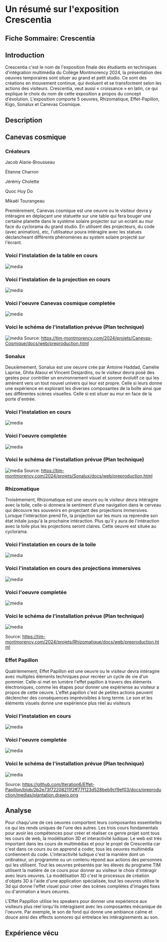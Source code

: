 # Un résumé sur l'exposition Crescentia

## Fiche Sommaire: Crescentia


## Introduction
Crescentia c'est le nom de l'exposition finale des étudiants en techniques d'intégration multimédia du Collège Montmorency 2024, la présentation des oeuvres temporaires sont situer au grand et petit studio. Ce sont des créations en mouvement continue, qui évoluent et se transforment selon les actions des visiteurs.
Crescentia, veut aussi « croissance » en latin, ce qui explique le choix du nom de cette exposition a propos du concept d'évolution. L'exposition comporte 5 oeuvres, Rhizomatique, Effet-Papillon, Kigo, Sonalux et Canevas Cosmique.

## Description

## Canevas cosmique

### Créateurs

Jacob Alarie-Brousseau

Étienne Charron

Jérémy Cholette

Quoc Huy Do

Mikaël Tourangeau

Premièrement, Canevas cosmique est une oeuvre ou le visiteur devra y intéragire en déplaçant une statuette sur une table qui fera bouger une certaine planette dans le système solaire projecter sur un ecrant au mur face du cyclorama du grand studio. En utilisent des projecteurs, du code (avec animation), etc, l'utilisateur poura intéragire avec les statues déclancheant différents phénomènes au system solaire projecté sur l'écrant.

### Voici l'instalation de la table en cours 
![media](media/table_canevas_cosmique_avant.jpg) 

### Voici l'instalation de la projection en cours 
![media](media/projection_canevas_cosmique_avant.jpg)

### Voici l'oeuvre Canevas cosmique completée
![media](media/Canevas_cosmique.jpg)

### Voici le schéma de l'installation prévue (Plan technique)
![media](media/plantationFinal.png)
Source: https://tim-montmorency.com/2024/projets/Canevas-Cosmique/docs/web/preproduction.html

### Sonalux
Deuxièmement, Sonalux est une oeuvre crée par Antoine Haddad, Camélie Laprise, Ghita Alaoui et Vincent Desjardins, ou le visiteur devra posé des gestes pour contrôler un environnement visuel et sonore évolutif ce qui les amènent vers un tout nouvel univers qui leur est propre. Celle si leurs donne une expérience en explorant les diverses composantes de la boîte ainsi que ses différentes scènes visuelles. Celle si est situer au mur en face de la porte d'entrée.

### Voici l'instalation en cours
![media](media/Sonalux_avant.jpg)

### Voici l'oeuvre completée
![media](media/Sonalux_apres.jpg)

### Voici le schéma de l'installation prévue (Plan technique)
![media](media/schema_plantation.png)
Source: https://tim-montmorency.com/2024/projets/Sonalux/docs/web/preproduction.html

### Rhizomatique
Troisèmement, Rhizomatique est une oeuvre ou le visiteur devra intéragire avec la toile, celle-si donnera le sentiment d'une navigation dans le cerveau qui découvre tes souvenirs en projectant des projections immersives. Lorsque l'intéraction prend fin, la projection sur les murs va reprendre son état initale jusqu'à la prochaine intéraction. Plus qu'il y aura de l'intéraction avec la toile plus les projections seront claires. Cette oeuvre est située au cyclorama.

### Voici l'instalation en cours de la toile
![media](media/Rhizomatique_toile_avant.jpg)

### Voici l'instalation en cours des projections immersives
![media](media/Rhizomatique_projection_avant.jpg)

### Voici l'oeuvre completée
![media](media/Rhizomatique_apres.jpg)

### Voici le schéma de l'installation prévue (Plan technique)
![media](media/rhizomatique_plantation.png)

Source: https://tim-montmorency.com/2024/projets/Rhizomatique/docs/web/preproduction.html

### Effet Papillon
Quatrièmement, Effet Papillon est une oeuvre ou le visiteur devra intéragire avec multiples éléments techniques pour recréer un cycle de vie d'un pommier. Celle-si met en lumière l'effet papillon à travers des éléments électroniques, comme les étapes pour donner une expériense au visiteur a propos de cette oeuvre. L'effet papillon c'est de petites actions peuvent déclencher des conséquences imprévisibles à long terme. Le son et les éléments visuels donne une expérience plus réel au visiteurs 

### Voici l'instalation en cours 
![media](media/EffetPapillon_avant.jpg)

### Voici l'oeuvre completée
![media](media/Effet_pappillon_final.jpg)

### Voici le schéma de l'installation prévue (Plan technique)
![media](media/plantation.drawio.png)

Source: https://github.com/Iteration6/Effet-Papillon/blob/2b2e73f72208211f2ff77f123d528beb9cf9ef03/docs/preproduction/medias/plantation.drawio.png

## Analyse
Pour chaqu'une de ces oeuvres comportent leurs composantes essentielles ce qui les rends uniques de l'une des autres. Les trois cours fondamentals pour  avoir les compétences pour créer et réaliser ce genre projet sont tous les cours de web, la modélisation 3D et interactivité ludique. Le web est très important dans les cours de multimédias et pour le projet de Crescentia car c'est dans ce cours ou on apprend a coder, tous les oeuvres multimédia contiennent du code. L'interactivité ludique c'est la manière dont un ordinateur, un programme ou un contenu répond aux actions des personnes qui les utilisent. Tout les oeuvres présentés par les éleves du programe TIM utilisent la matière de ce cours pour donner au visiteur le choix d'intéragir avec leurs oeuvres. La modélisation 3D c'est le processus de création d'objets 3D à l'aide d'une application spécialisée, tout les oeuvres utilise le 3d qui donne l'effet visuel pour créer des scènes complètes d'images fixes ou d'animation a leurs oeuvres. 

L'Effet Pappillon utilise les speakers pour donner une expérience aux visiteurs plus réel lorqu'ils intéragisent avec les composantes mécanique de l'oeuvre. Par exemple, le son de fond qui donne une ambiance calme et douce ainsi des effects sonnores qui entrelace les intéragisements au son.



## Expérience vécu





